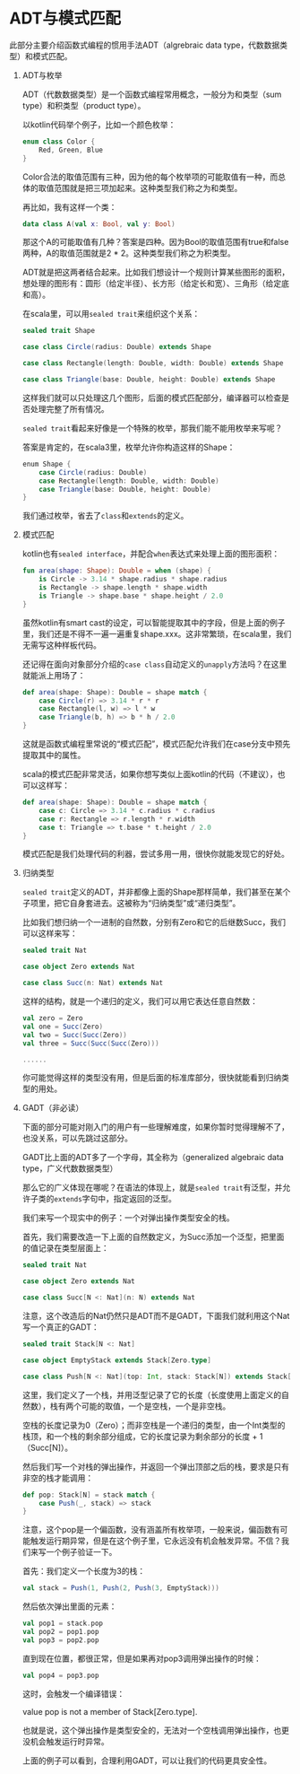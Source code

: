 # ADT与模式匹配

此部分主要介绍函数式编程的惯用手法ADT（algrebraic data type，代数数据类型）和模式匹配。

1. ADT与枚举

    ADT（代数数据类型）是一个函数式编程常用概念，一般分为和类型（sum type）和积类型（product type）。

    以kotlin代码举个例子，比如一个颜色枚举：

    ```kotlin
    enum class Color {
        Red, Green, Blue
    }
    ```

    Color合法的取值范围有三种，因为他的每个枚举项的可能取值有一种，而总体的取值范围就是把三项加起来。这种类型我们称之为和类型。

    再比如，我有这样一个类：

    ```kotlin
    data class A(val x: Bool, val y: Bool)
    ```

    那这个A的可能取值有几种？答案是四种。因为Bool的取值范围有true和false两种，A的取值范围就是2 * 2。这种类型我们称之为积类型。

    ADT就是把这两者结合起来。比如我们想设计一个规则计算某些图形的面积，想处理的图形有：圆形（给定半径）、长方形（给定长和宽）、三角形（给定底和高）。

    在scala里，可以用`sealed trait`来组织这个关系：

    ```scala
    sealed trait Shape

    case class Circle(radius: Double) extends Shape

    case class Rectangle(length: Double, width: Double) extends Shape

    case class Triangle(base: Double, height: Double) extends Shape
    ```

    这样我们就可以只处理这几个图形，后面的模式匹配部分，编译器可以检查是否处理完整了所有情况。

    `sealed trait`看起来好像是一个特殊的枚举，那我们能不能用枚举来写呢？

    答案是肯定的，在scala3里，枚举允许你构造这样的Shape：

    ```scala
    enum Shape {
        case Circle(radius: Double)
        case Rectangle(length: Double, width: Double)
        case Triangle(base: Double, height: Double)
    }
    ```

    我们通过枚举，省去了`class`和`extends`的定义。

2. 模式匹配

    kotlin也有`sealed interface`，并配合`when`表达式来处理上面的图形面积：

    ```kotlin
    fun area(shape: Shape): Double = when (shape) {
        is Circle -> 3.14 * shape.radius * shape.radius
        is Rectangle -> shape.length * shape.width
        is Triangle -> shape.base * shape.height / 2.0
    }
    ```

    虽然kotlin有smart cast的设定，可以智能提取其中的字段，但是上面的例子里，我们还是不得不一遍一遍重复shape.xxx。这非常繁琐，在scala里，我们无需写这种样板代码。

    还记得在面向对象部分介绍的`case class`自动定义的`unapply`方法吗？在这里就能派上用场了：

    ```scala
    def area(shape: Shape): Double = shape match {
        case Circle(r) => 3.14 * r * r
        case Rectangle(l, w) => l * w
        case Triangle(b, h) => b * h / 2.0
    }
    ```

    这就是函数式编程里常说的“模式匹配”，模式匹配允许我们在case分支中预先提取其中的属性。

    scala的模式匹配非常灵活，如果你想写类似上面kotlin的代码（不建议），也可以这样写：

    ```scala
    def area(shape: Shape): Double = shape match {
        case c: Circle => 3.14 * c.radius * c.radius
        case r: Rectangle => r.length * r.width
        case t: Triangle => t.base * t.height / 2.0
    }
    ```

    模式匹配是我们处理代码的利器，尝试多用一用，很快你就能发现它的好处。

3. 归纳类型

    `sealed trait`定义的ADT，并非都像上面的Shape那样简单，我们甚至在某个子项里，把它自身套进去。这被称为“归纳类型”或“递归类型”。

    比如我们想归纳一个一进制的自然数，分别有Zero和它的后继数Succ，我们可以这样来写：

    ```scala
    sealed trait Nat

    case object Zero extends Nat

    case class Succ(n: Nat) extends Nat
    ```

    这样的结构，就是一个递归的定义，我们可以用它表达任意自然数：

    ```scala
    val zero = Zero
    val one = Succ(Zero)
    val two = Succ(Succ(Zero))
    val three = Succ(Succ(Succ(Zero)))

    ......
    ```

    你可能觉得这样的类型没有用，但是后面的标准库部分，很快就能看到归纳类型的用处。

4. GADT（非必读）

    下面的部分可能对刚入门的用户有一些理解难度，如果你暂时觉得理解不了，也没关系，可以先跳过这部分。

    GADT比上面的ADT多了一个字母，其全称为（generalized algebraic data type，广义代数数据类型）

    那么它的广义体现在哪呢？在语法的体现上，就是`sealed trait`有泛型，并允许子类的`extends`字句中，指定返回的泛型。

    我们来写一个现实中的例子：一个对弹出操作类型安全的栈。

    首先，我们需要改造一下上面的自然数定义，为Succ添加一个泛型，把里面的值记录在类型层面上：

    ```scala
    sealed trait Nat

    case object Zero extends Nat

    case class Succ[N <: Nat](n: N) extends Nat
    ```

    注意，这个改造后的Nat仍然只是ADT而不是GADT，下面我们就利用这个Nat写一个真正的GADT：

    ```scala
    sealed trait Stack[N <: Nat]

    case object EmptyStack extends Stack[Zero.type]

    case class Push[N <: Nat](top: Int, stack: Stack[N]) extends Stack[Succ[N]]
    ```

    这里，我们定义了一个栈，并用泛型记录了它的长度（长度使用上面定义的自然数），栈有两个可能的取值，一个是空栈，一个是非空栈。

    空栈的长度记录为0（Zero）；而非空栈是一个递归的类型，由一个Int类型的栈顶，和一个栈的剩余部分组成，它的长度记录为剩余部分的长度 + 1（Succ[N]）。

    然后我们写一个对栈的弹出操作，并返回一个弹出顶部之后的栈，要求是只有非空的栈才能调用：

    ```scala
    def pop: Stack[N] = stack match {
        case Push(_, stack) => stack
    }
    ```

    注意，这个pop是一个偏函数，没有涵盖所有枚举项，一般来说，偏函数有可能触发运行期异常，但是在这个例子里，它永远没有机会触发异常。不信？我们来写一个例子验证一下。

    首先：我们定义一个长度为3的栈：

    ```scala
    val stack = Push(1, Push(2, Push(3, EmptyStack)))
    ```

    然后依次弹出里面的元素：

    ```scala
    val pop1 = stack.pop
    val pop2 = pop1.pop
    val pop3 = pop2.pop
    ```

    直到现在位置，都很正常，但是如果再对pop3调用弹出操作的时候：

    ```scala
    val pop4 = pop3.pop
    ```

    这时，会触发一个编译错误：

    value pop is not a member of Stack[Zero.type].

    也就是说，这个弹出操作是类型安全的，无法对一个空栈调用弹出操作，也更没机会触发运行时异常。

    上面的例子可以看到，合理利用GADT，可以让我们的代码更具安全性。
